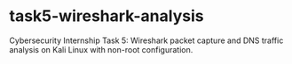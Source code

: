 # task5-wireshark-analysis
Cybersecurity Internship Task 5: Wireshark packet capture and DNS traffic analysis on Kali Linux with non-root configuration.
